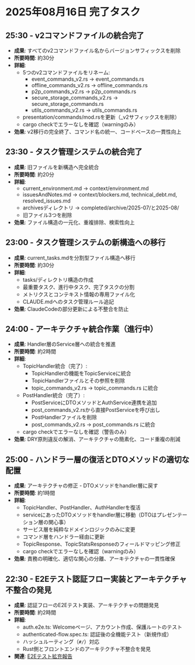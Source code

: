 # 2025年08月16日 完了タスク

## 25:30 - v2コマンドファイルの統合完了
- **成果**: すべてのv2コマンドファイル名からバージョンサフィックスを削除
- **所要時間**: 約30分
- **詳細**:
  - 5つのv2コマンドファイルをリネーム:
    - event_commands_v2.rs → event_commands.rs
    - offline_commands_v2.rs → offline_commands.rs
    - p2p_commands_v2.rs → p2p_commands.rs
    - secure_storage_commands_v2.rs → secure_storage_commands.rs
    - utils_commands_v2.rs → utils_commands.rs
  - presentation/commands/mod.rsを更新（_v2サフィックスを削除）
  - cargo checkでエラーなしを確認（warningのみ）
- **効果**: v2移行の完全終了、コマンド名の統一、コードベースの一貫性向上

## 23:30 - タスク管理システムの統合完了
- **成果**: 旧ファイルを新構造へ完全統合
- **所要時間**: 約20分
- **詳細**:
  - current_environment.md → context/environment.md
  - issuesAndNotes.md → context/blockers.md, technical_debt.md, resolved_issues.md
  - archivesディレクトリ → completed/archive/2025-07/と2025-08/
  - 旧ファイル3つを削除
- **効果**: ファイル構造の一元化、重複排除、検索性向上

## 23:00 - タスク管理システムの新構造への移行
- **成果**: current_tasks.mdを分割型ファイル構造へ移行
- **所要時間**: 約30分
- **詳細**:
  - tasks/ディレクトリ構造の作成
  - 最重要タスク、進行中タスク、完了タスクの分割
  - メトリクスとコンテキスト情報の専用ファイル化
  - CLAUDE.mdへのタスク管理ルール追記
- **効果**: ClaudeCodeの部分更新による不整合を防止

## 24:00 - アーキテクチャ統合作業（進行中）
- **成果**: Handler層のService層への統合を推進
- **所要時間**: 約2時間
- **詳細**: 
  - TopicHandler統合（完了）:
    - TopicHandlerの機能をTopicServiceに統合
    - TopicHandlerファイルとその参照を削除
    - topic_commands_v2.rs → topic_commands.rs に統合
  - PostHandler統合（完了）:
    - PostServiceにDTOメソッドとAuthService連携を追加
    - post_commands_v2.rsから直接PostServiceを呼び出し
    - PostHandlerファイルを削除
    - post_commands_v2.rs → post_commands.rs に統合
  - cargo checkでエラーなしを確認（警告のみ）
- **効果**: DRY原則違反の解消、アーキテクチャの簡素化、コード重複の削減

## 25:00 - ハンドラー層の復活とDTOメソッドの適切な配置
- **成果**: アーキテクチャの修正 - DTOメソッドをhandler層に戻す
- **所要時間**: 約1時間
- **詳細**: 
  - TopicHandler、PostHandler、AuthHandlerを復活
  - serviceにあったDTOメソッドをhandler層に移動（DTOはプレゼンテーション層の関心事）
  - サービス層を純粋なドメインロジックのみに変更
  - コマンド層をハンドラー経由に更新
  - TopicResponse、TopicStatsResponseのフィールドマッピング修正
  - cargo checkでエラーなしを確認（warningのみ）
- **効果**: 責務の明確化、適切な関心の分離、アーキテクチャの一貫性確保

## 22:30 - E2Eテスト認証フロー実装とアーキテクチャ不整合の発見
- **成果**: 認証フローのE2Eテスト実装、アーキテクチャの問題発見
- **所要時間**: 約2時間
- **詳細**: 
  - auth.e2e.ts: Welcomeページ、アカウント作成、保護ルートのテスト
  - authenticated-flow.spec.ts: 認証後の全機能テスト（新規作成）
  - ハッシュルーティング（`#/`）対応
  - Rust側とフロントエンドのアーキテクチャ不整合を発見
- **関連**: [E2Eテスト拡充報告](../../progressReports/2025-08-16_e2e_test_enhancement_and_architecture_issue.md)